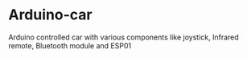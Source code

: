 # Arduino-car
Arduino controlled car with various components like joystick, Infrared remote, Bluetooth module and ESP01

